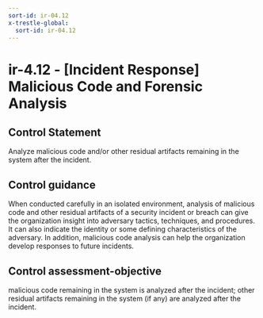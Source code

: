 ```yaml
---
sort-id: ir-04.12
x-trestle-global:
  sort-id: ir-04.12
---
```


# ir-4.12 - \[Incident Response\] Malicious Code and Forensic Analysis

## Control Statement

Analyze malicious code and/or other residual artifacts remaining in the system after the incident.

## Control guidance

When conducted carefully in an isolated environment, analysis of malicious code and other residual artifacts of a security incident or breach can give the organization insight into adversary tactics, techniques, and procedures. It can also indicate the identity or some defining characteristics of the adversary. In addition, malicious code analysis can help the organization develop responses to future incidents.

## Control assessment-objective

malicious code remaining in the system is analyzed after the incident;
other residual artifacts remaining in the system (if any) are analyzed after the incident.
